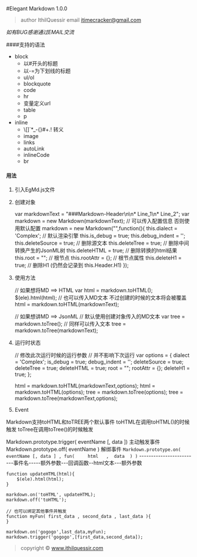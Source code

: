 #Elegant Markdown 1.0.0

> author IthilQuessir
> email  itimecracker@gmail.com

*如有BUG感谢通过EMAIL交流*

####支持的语法

* block
	* 以#开头的标题
	* 以-=为下划线的标题
	* ul/ol
	* blockquote
	* code
	* hr
	* 变量定义url
	* table
	* p
* inline
	* \\[]`*_-{}[]()#+.! 转义
	* image
	* links
	* autoLink
	* inlineCode
	* br

#### 用法

1. 引入EgMd.js文件

2. 创建对象

	var markdownText = "###Markdown-Header\n\n* Line_1\n* Line_2";
	var markdown = new Markdown(markdownText);
	// 可以传入配置信息 否则使用默认配置
	markdown = new Markdown("",function(){
		this.dialect		= 'Complex';	// 默认渲染引擎
		this.is_debug		= true;
		this.debug_indent	= '';
		this.deleteSource	= true;	// 删除源文本
		this.deleteTree		= true;	// 删除中间转换产生的JsonML树
		this.deleteHTML		= true;	// 删除转换的html结果
		this.root			= "";	// 根节点
		this.rootAttr		= {};	// 根节点属性
		this.deleteH1		= true;	// 删除H1 (仍然会记录到 this.Header.H1)
	});
	
3. 使用方法

    // 如果想将MD ==> HTML
    var html = markdown.toHTML();
    $(ele).html(html);
    // 也可以传入MD文本 不过创建的时候的文本将会被覆盖
    html = markdown.toHTML(markdownText);
    
    // 如果想讲MD ==> JsonML
    // 默认使用创建对象传入的MD文本
    var tree = markdown.toTree();
    // 同样可以传入文本
    tree = markdown.toTree(markdownText);
	

4. 运行时状态
    
    // 修改此次运行时候的运行参数
    // 并不影响下次运行
    var options = {
        dialect			= 'Complex';
        is_debug		= true;
        debug_indent	= '';
        deleteSource	= true;
        deleteTree		= true;
        deleteHTML		= true;
        root			= "";
        rootAttr		= {};
        deleteH1		= true;
    };
	
	html = markdown.toHTML(markdownText,options);
	html = markdown.toHTML(options);
	tree = markdown.toTree(options);
	tree = markdown.toTree(markdownText,options);


5. Event

Markdown支持toHTML和toTREE两个默认事件
toHTML在调用toHTML()的时候触发
toTree在调用toTree()的时候触发

Markdown.prototype.trigger( eventName [, data ]) 主动触发事件
Markdown.prototype.off( eventName )     解绑事件
`Markdown.prototype.on( eventName [, data ] , fun(     html   ,  data  ) )`
-------------------------事件名-----额外参数---回调函数--html文本---额外参数

	function updateHTML(html){
		$(ele).html(html);
	}
	
	markdown.on('toHTML', updateHTML);
	markdown.off('toHTML');
	
	// 也可以绑定其他事件并触发
	function myFun( first_data , second_data , last_data ){
	}
	
	markdown.on('gogogo',last_data,myFun);
	markdown.trigger('gogogo',[first_data,second_data]);
	



> copyright © www.ithilquessir.com
